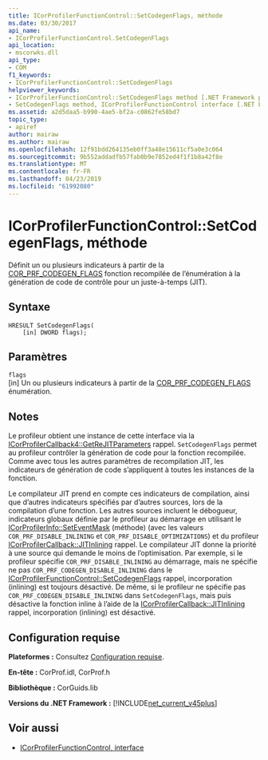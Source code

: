 ```yaml
---
title: ICorProfilerFunctionControl::SetCodegenFlags, méthode
ms.date: 03/30/2017
api_name:
- ICorProfilerFunctionControl.SetCodegenFlags
api_location:
- mscorwks.dll
api_type:
- COM
f1_keywords:
- ICorProfilerFunctionControl::SetCodegenFlags
helpviewer_keywords:
- ICorProfilerFunctionControl::SetCodegenFlags method [.NET Framework profiling]
- SetCodegenFlags method, ICorProfilerFunctionControl interface [.NET Framework profiling]
ms.assetid: a2d5daa5-b990-4ae5-bf2a-c0862fe58bd7
topic_type:
- apiref
author: mairaw
ms.author: mairaw
ms.openlocfilehash: 12f91bdd264135eb0ff3a48e15611cf5a0e3c064
ms.sourcegitcommit: 9b552addadfb57fab0b9e7852ed4f1f1b8a42f8e
ms.translationtype: MT
ms.contentlocale: fr-FR
ms.lasthandoff: 04/23/2019
ms.locfileid: "61992080"
---
```

# <a name="icorprofilerfunctioncontrolsetcodegenflags-method"></a>ICorProfilerFunctionControl::SetCodegenFlags, méthode
Définit un ou plusieurs indicateurs à partir de la [COR_PRF_CODEGEN_FLAGS](../../../../docs/framework/unmanaged-api/profiling/cor-prf-codegen-flags-enumeration.md) fonction recompilée de l’énumération à la génération de code de contrôle pour un juste-à-temps (JIT).  
  
## <a name="syntax"></a>Syntaxe  
  
```  
HRESULT SetCodegenFlags(  
    [in] DWORD flags);  
```  
  
## <a name="parameters"></a>Paramètres  
 `flags`  
 [in] Un ou plusieurs indicateurs à partir de la [COR_PRF_CODEGEN_FLAGS](../../../../docs/framework/unmanaged-api/profiling/cor-prf-codegen-flags-enumeration.md) énumération.  
  
## <a name="remarks"></a>Notes  
 Le profileur obtient une instance de cette interface via la [ICorProfilerCallback4::GetReJITParameters](../../../../docs/framework/unmanaged-api/profiling/icorprofilercallback4-getrejitparameters-method.md) rappel. `SetCodegenFlags` permet au profileur contrôler la génération de code pour la fonction recompilée. Comme avec tous les autres paramètres de recompilation JIT, les indicateurs de génération de code s’appliquent à toutes les instances de la fonction.  
  
 Le compilateur JIT prend en compte ces indicateurs de compilation, ainsi que d’autres indicateurs spécifiés par d’autres sources, lors de la compilation d’une fonction.  Les autres sources incluent le débogueur, indicateurs globaux définie par le profileur au démarrage en utilisant le [ICorProfilerInfo::SetEventMask](../../../../docs/framework/unmanaged-api/profiling/icorprofilerinfo-seteventmask-method.md) (méthode) (avec les valeurs `COR_PRF_DISABLE_INLINING` et `COR_PRF_DISABLE_OPTIMIZATIONS`) et du profileur [ ICorProfilerCallback::JITInlining](../../../../docs/framework/unmanaged-api/profiling/icorprofilercallback-jitinlining-method.md) rappel.  Le compilateur JIT donne la priorité à une source qui demande le moins de l’optimisation.  Par exemple, si le profileur spécifie `COR_PRF_DISABLE_INLINING` au démarrage, mais ne spécifie ne pas `COR_PRF_CODEGEN_DISABLE_INLINING` dans le [ICorProfilerFunctionControl::SetCodegenFlags](../../../../docs/framework/unmanaged-api/profiling/icorprofilerfunctioncontrol-setcodegenflags-method.md) rappel, incorporation (inlining) est toujours désactivé.  De même, si le profileur ne spécifie pas `COR_PRF_CODEGEN_DISABLE_INLINING` dans `SetCodegenFlags`, mais puis désactive la fonction inline à l’aide de la [ICorProfilerCallback::JITInlining](../../../../docs/framework/unmanaged-api/profiling/icorprofilercallback-jitinlining-method.md) rappel, incorporation (inlining) est désactivé.  
  
## <a name="requirements"></a>Configuration requise  
 **Plateformes :** Consultez [Configuration requise](../../../../docs/framework/get-started/system-requirements.md).  
  
 **En-tête :** CorProf.idl, CorProf.h  
  
 **Bibliothèque :** CorGuids.lib  
  
 **Versions du .NET Framework :** [!INCLUDE[net_current_v45plus](../../../../includes/net-current-v45plus-md.md)]  
  
## <a name="see-also"></a>Voir aussi

- [ICorProfilerFunctionControl, interface](../../../../docs/framework/unmanaged-api/profiling/icorprofilerfunctioncontrol-interface.md)
